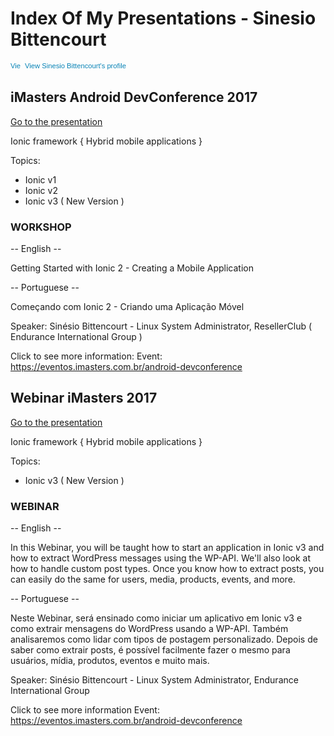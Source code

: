 # Index Of My Presentations - Sinesio Bittencourt

<a href="https://br.linkedin.com/in/sinesiobittencourt/en" style="text-decoration:none;" target="blank"><span style="font: 80% Arial,sans-serif; color:#0783B6;"><img src="https://static.licdn.com/scds/common/u/img/webpromo/btn_in_20x15.png" width="20" height="15" alt="View Sinesio Bittencourt's LinkedIn profile" style="vertical-align:middle;" border="0">&nbsp;View Sinesio Bittencourt's profile</span></a>

## iMasters Android DevConference 2017

[Go to the presentation](https://www.slideshare.net/SinesioBittencourt/sinesio-bittencourt-ionic-framework-aplicaes-mveis-hbridas-79794188)

Ionic framework { Hybrid mobile applications }

Topics:
* Ionic v1
* Ionic v2
* Ionic v3 ( New Version )

### WORKSHOP

-- English --

Getting Started with Ionic 2 - Creating a Mobile Application

-- Portuguese --

Começando com Ionic 2 - Criando uma Aplicação Móvel

Speaker:<a href="https://sinesio.com.br" style="text-decoration:none;" target="blank"> Sinésio Bittencourt</a> - Linux System Administrator, ResellerClub ( Endurance International Group )

Click to see more information:
Event: https://eventos.imasters.com.br/android-devconference


## Webinar iMasters 2017

[Go to the presentation](https://www.slideshare.net/SinesioBittencourt/)

Ionic framework { Hybrid mobile applications }

Topics:
* Ionic v3 ( New Version )

### WEBINAR

-- English --

In this Webinar, you will be taught how to start an application in Ionic v3 and how to extract WordPress messages using the WP-API. We'll also look at how to handle custom post types. Once you know how to extract posts, you can easily do the same for users, media, products, events, and more.

-- Portuguese -- 

Neste Webinar, será ensinado como iniciar um aplicativo em Ionic v3 e como extrair mensagens do WordPress usando a WP-API. Também analisaremos como lidar com tipos de postagem personalizado. Depois de saber como extrair posts, é possível facilmente fazer o mesmo para usuários, mídia, produtos, eventos e muito mais.

Speaker:<a href="https://sinesio.com.br" style="text-decoration:none;" target="blank"> Sinésio Bittencourt</a> - Linux System Administrator, Endurance International Group

Click to see more information
Event: https://eventos.imasters.com.br/android-devconference
 

